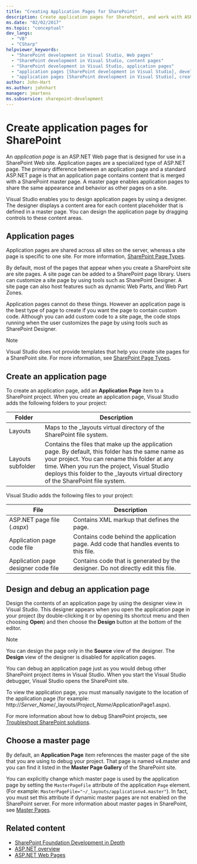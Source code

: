 ```yaml
---
title: "Creating Application Pages for SharePoint"
description: Create application pages for SharePoint, and work with ASP.NET web pages that are designed for use in a SharePoint website.
ms.date: "02/02/2017"
ms.topic: "conceptual"
dev_langs:
  - "VB"
  - "CSharp"
helpviewer_keywords:
  - "SharePoint development in Visual Studio, Web pages"
  - "SharePoint development in Visual Studio, content pages"
  - "SharePoint development in Visual Studio, application pages"
  - "application pages [SharePoint development in Visual Studio], developing"
  - "application pages [SharePoint development in Visual Studio], creating"
author: John-Hart
ms.author: johnhart
manager: jmartens
ms.subservice: sharepoint-development
---
```

# Create application pages for SharePoint

  An *application page* is an ASP.NET Web page that is designed for use in a SharePoint Web site. Application pages are a specialized type of ASP.NET page. The primary difference between an application page and a standard ASP.NET page is that an application page contains content that is merged with a SharePoint master page. A master page enables application pages to share the same appearance and behavior as other pages on a site.

 Visual Studio enables you to design application pages by using a designer. The designer displays a content area for each content placeholder that is defined in a master page. You can design the application page by dragging controls to these content areas.

## Application pages
 Application pages are shared across all sites on the server, whereas a site page is specific to one site. For more information, [SharePoint Page Types](/previous-versions/office/developer/sharepoint-2010/aa979592(v=office.14)).

 By default, most of the pages that appear when you create a SharePoint site are site pages. A site page can be added to a SharePoint page library. Users can customize a site page by using tools such as SharePoint Designer. A site page can also host features such as dynamic Web Parts, and Web Part Zones.

 Application pages cannot do these things. However an application page is the best type of page to create if you want the page to contain custom code. Although you can add custom code to a site page, the code stops running when the user customizes the page by using tools such as SharePoint Designer.

> [!NOTE]
> Visual Studio does not provide templates that help you create site pages for a SharePoint site. For more information, see [SharePoint Page Types](/previous-versions/office/developer/sharepoint-2010/aa979592(v=office.14)).

## Create an application page
 To create an application page, add an **Application Page** item to a SharePoint project. When you create an application page, Visual Studio adds the following folders to your project:

|Folder|Description|
|------------|-----------------|
|Layouts|Maps to the _layouts virtual directory of the SharePoint file system.|
|Layouts subfolder|Contains the files that make up the application page. By default, this folder has the same name as your project. You can rename this folder at any time. When you run the project, Visual Studio deploys this folder to the _layouts virtual directory of the SharePoint file system.|

 Visual Studio adds the following files to your project:

|File|Description|
|----------|-----------------|
|ASP.NET page file (*.aspx*)|Contains XML markup that defines the page.|
|Application page code file|Contains code behind the application page. Add code that handles events to this file.|
|Application page designer code file|Contains code that is generated by the designer. Do not directly edit this file.|

## Design and debug an application page
 Design the contents of an application page by using the designer view in Visual Studio. This designer appears when you open the application page in your project (by double-clicking it or by opening its shortcut menu and then choosing **Open**) and then choose the **Design** button at the bottom of the editor.

> [!NOTE]
> You can design the page only in the **Source** view of the designer. The **Design** view of the designer is disabled for application pages.

 You can debug an application page just as you would debug other SharePoint project items in Visual Studio. When you start the Visual Studio debugger, Visual Studio opens the SharePoint site.

 To view the application page, you must manually navigate to the location of the application page (for example: http://<em>Server_Name</em>/_layouts/*Project_Name*/ApplicationPage1.aspx).

 For more information about how to debug SharePoint projects, see [Troubleshoot SharePoint solutions](../sharepoint/troubleshooting-sharepoint-solutions.md).

## Choose a master page
 By default, an **Application Page** item references the master page of the site that you are using to debug your project. That page is named v4.master and you can find it listed in the **Master Page Gallery** of the SharePoint site.

 You can explicitly change which master page is used by the application page by setting the `MasterPageFile` attribute of the application `Page` element. (For example: `MasterPageFile="~/_layouts/applicationv4.master"`). In fact, you must set this attribute if dynamic master pages are not enabled on the SharePoint server. For more information about master pages in SharePoint, see [Master Pages](/previous-versions/office/developer/sharepoint-2010/ms443795(v=office.14)).

## Related content
- [SharePoint Foundation Development in Depth](/previous-versions/office/developer/sharepoint-2010/ee539092(v=office.14))
- [ASP.NET overview](/aspnet/overview)
- [ASP.NET Web Pages](/aspnet/web-pages/index)
